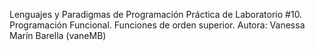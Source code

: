Lenguajes y Paradigmas de Programación
Práctica de Laboratorio #10. Programación Funcional. Funciones de orden superior.
Autora: Vanessa Marín Barella (vaneMB)
   
